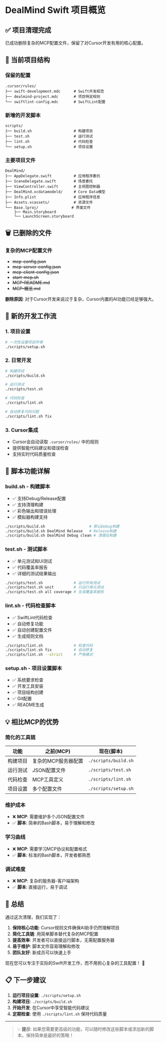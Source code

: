 # DealMind Swift 项目概览

## ✅ 项目清理完成

已成功删除复杂的MCP配置文件，保留了对Cursor开发有用的核心配置。

## 📁 当前项目结构

### 保留的配置
```
.cursor/rules/
├── swift-development.mdc      # Swift开发规范
├── dealmind-project.mdc       # 项目特定规则
└── swiftlint-config.mdc       # SwiftLint配置
```

### 新增的开发脚本
```
scripts/
├── build.sh                   # 构建项目
├── test.sh                    # 运行测试
├── lint.sh                    # 代码检查
└── setup.sh                   # 项目设置
```

### 主要项目文件
```
DealMind/
├── AppDelegate.swift          # 应用程序委托
├── SceneDelegate.swift        # 场景委托
├── ViewController.swift       # 主视图控制器
├── DealMind.xcdatamodeld/     # Core Data模型
├── Info.plist                 # 应用程序信息
├── Assets.xcassets/           # 资源文件
└── Base.lproj/               # 界面文件
    ├── Main.storyboard
    └── LaunchScreen.storyboard
```

## 🗑️ 已删除的文件

### 复杂的MCP配置文件
- ~~mcp-config.json~~
- ~~mcp-server-config.json~~
- ~~mcp-client-config.json~~
- ~~start-mcp.sh~~
- ~~MCP-README.md~~
- ~~MCP-概览.md~~

**删除原因**: 对于Cursor开发来说过于复杂，Cursor内置的AI功能已经足够强大。

## 🚀 新的开发工作流

### 1. 项目设置
```bash
# 一次性设置项目环境
./scripts/setup.sh
```

### 2. 日常开发
```bash
# 构建项目
./scripts/build.sh

# 运行测试
./scripts/test.sh

# 代码检查
./scripts/lint.sh

# 自动修复代码问题
./scripts/lint.sh fix
```

### 3. Cursor集成
- Cursor会自动读取 `.cursor/rules/` 中的规则
- 提供智能代码建议和错误检查
- 支持实时代码质量检查

## 🎯 脚本功能详解

### build.sh - 构建脚本
- ✅ 支持Debug/Release配置
- ✅ 支持清理构建
- ✅ 彩色输出和错误处理
- ✅ 模拟器构建支持

```bash
./scripts/build.sh                    # 默认Debug构建
./scripts/build.sh DealMind Release   # Release构建
./scripts/build.sh DealMind Debug clean # 清理后构建
```

### test.sh - 测试脚本
- ✅ 单元测试和UI测试
- ✅ 代码覆盖率报告
- ✅ 详细的测试结果输出

```bash
./scripts/test.sh              # 运行所有测试
./scripts/test.sh unit         # 只运行单元测试
./scripts/test.sh all coverage # 生成覆盖率报告
```

### lint.sh - 代码检查脚本
- ✅ SwiftLint代码检查
- ✅ 自动修复功能
- ✅ 自动创建配置文件
- ✅ 生成规则文档

```bash
./scripts/lint.sh              # 检查代码
./scripts/lint.sh fix          # 自动修复
./scripts/lint.sh --strict     # 严格模式
```

### setup.sh - 项目设置脚本
- ✅ 系统要求检查
- ✅ 开发工具安装
- ✅ 项目结构创建
- ✅ Git配置
- ✅ README生成

## 💡 相比MCP的优势

### 简化的工具链
| 功能 | 之前(MCP) | 现在(脚本) |
|------|-----------|------------|
| 构建项目 | 复杂的MCP服务器配置 | `./scripts/build.sh` |
| 运行测试 | JSON配置文件 | `./scripts/test.sh` |
| 代码检查 | MCP工具定义 | `./scripts/lint.sh` |
| 项目设置 | 多个配置文件 | `./scripts/setup.sh` |

### 维护成本
- ❌ **MCP**: 需要维护多个JSON配置文件
- ✅ **脚本**: 简单的Bash脚本，易于理解和修改

### 学习曲线
- ❌ **MCP**: 需要学习MCP协议和配置格式
- ✅ **脚本**: 标准的Bash脚本，开发者都熟悉

### 调试难度
- ❌ **MCP**: 复杂的服务器-客户端架构
- ✅ **脚本**: 直接运行，易于调试

## 🎉 总结

通过这次清理，我们实现了：

1. **保持核心功能**: Cursor规则文件确保AI助手仍然理解项目
2. **简化工具链**: 用简单脚本替代复杂的MCP配置
3. **提高效率**: 开发者可以直接运行脚本，无需配置服务器
4. **易于维护**: 脚本文件容易理解和修改
5. **团队友好**: 新成员可以快速上手

现在您可以专注于实际的Swift开发工作，而不用担心复杂的工具配置！ 🚀

## 📋 下一步建议

1. **运行项目设置**: `./scripts/setup.sh`
2. **构建项目**: `./scripts/build.sh`
3. **开始开发**: 在Cursor中享受智能代码建议
4. **定期检查**: 使用 `./scripts/lint.sh` 保持代码质量

---

> 💡 **提示**: 如果您需要更高级的功能，可以随时修改这些脚本或添加新的脚本。保持简单是最好的策略！ 